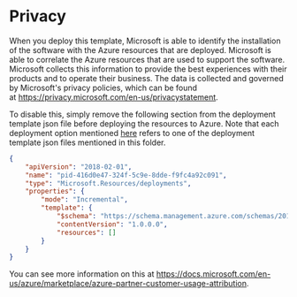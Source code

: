 # Privacy

When you deploy this template, Microsoft is able to identify the installation of the software with the Azure resources that are deployed. Microsoft is able to correlate the Azure resources that are used to support the software. Microsoft collects this information to provide the best experiences with their products and to operate their business. The data is collected and governed by Microsoft's privacy policies, which can be found at https://privacy.microsoft.com/en-us/privacystatement.

To disable this, simply remove the following section from the deployment template json file before deploying the resources to Azure. Note that each deployment option mentioned [here](https://github.com/microsoft/Accelerator-AzureML_CognitiveSearch) refers to one of the deployment template json files mentioned in this folder.

```json
{
    "apiVersion": "2018-02-01",
    "name": "pid-416d0e47-324f-5c9e-8dde-f9fc4a92c091",
    "type": "Microsoft.Resources/deployments",
    "properties": {
        "mode": "Incremental",
        "template": {
            "$schema": "https://schema.management.azure.com/schemas/2015-01-01/deploymentTemplate.json#",
            "contentVersion": "1.0.0.0",
            "resources": []
        }
    }
}
```

You can see more information on this at https://docs.microsoft.com/en-us/azure/marketplace/azure-partner-customer-usage-attribution.
